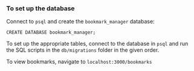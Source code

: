 ### To set up the database

 Connect to `psql` and create the `bookmark_manager` database:

 ```
 CREATE DATABASE bookmark_manager;
 ```

 To set up the appropriate tables, connect to the database in `psql` and run the SQL scripts in the `db/migrations` folder in the given order.

To view bookmarks, navigate to `localhost:3000/bookmarks`